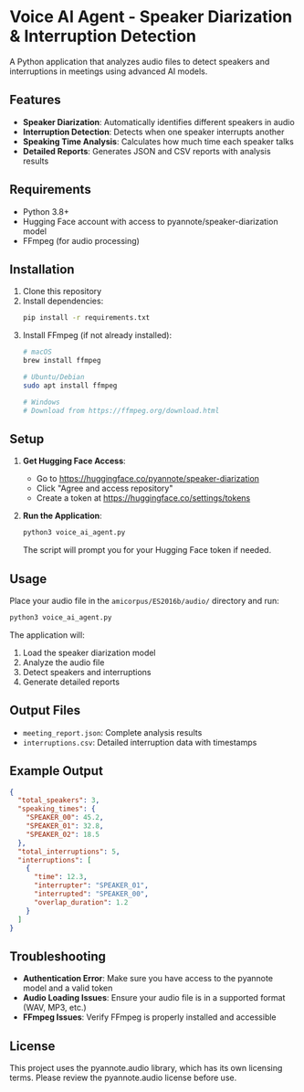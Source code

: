 # Voice AI Agent - Speaker Diarization & Interruption Detection

A Python application that analyzes audio files to detect speakers and interruptions in meetings using advanced AI models.

## Features

- **Speaker Diarization**: Automatically identifies different speakers in audio
- **Interruption Detection**: Detects when one speaker interrupts another
- **Speaking Time Analysis**: Calculates how much time each speaker talks
- **Detailed Reports**: Generates JSON and CSV reports with analysis results

## Requirements

- Python 3.8+
- Hugging Face account with access to pyannote/speaker-diarization model
- FFmpeg (for audio processing)

## Installation

1. Clone this repository
2. Install dependencies:
   ```bash
   pip install -r requirements.txt
   ```
3. Install FFmpeg (if not already installed):
   ```bash
   # macOS
   brew install ffmpeg
   
   # Ubuntu/Debian
   sudo apt install ffmpeg
   
   # Windows
   # Download from https://ffmpeg.org/download.html
   ```

## Setup

1. **Get Hugging Face Access**:
   - Go to https://huggingface.co/pyannote/speaker-diarization
   - Click "Agree and access repository"
   - Create a token at https://huggingface.co/settings/tokens

2. **Run the Application**:
   ```bash
   python3 voice_ai_agent.py
   ```
   The script will prompt you for your Hugging Face token if needed.

## Usage

Place your audio file in the `amicorpus/ES2016b/audio/` directory and run:

```bash
python3 voice_ai_agent.py
```

The application will:
1. Load the speaker diarization model
2. Analyze the audio file
3. Detect speakers and interruptions
4. Generate detailed reports

## Output Files

- `meeting_report.json`: Complete analysis results
- `interruptions.csv`: Detailed interruption data with timestamps

## Example Output

```json
{
  "total_speakers": 3,
  "speaking_times": {
    "SPEAKER_00": 45.2,
    "SPEAKER_01": 32.8,
    "SPEAKER_02": 18.5
  },
  "total_interruptions": 5,
  "interruptions": [
    {
      "time": 12.3,
      "interrupter": "SPEAKER_01",
      "interrupted": "SPEAKER_00",
      "overlap_duration": 1.2
    }
  ]
}
```

## Troubleshooting

- **Authentication Error**: Make sure you have access to the pyannote model and a valid token
- **Audio Loading Issues**: Ensure your audio file is in a supported format (WAV, MP3, etc.)
- **FFmpeg Issues**: Verify FFmpeg is properly installed and accessible

## License

This project uses the pyannote.audio library, which has its own licensing terms. Please review the pyannote.audio license before use.
